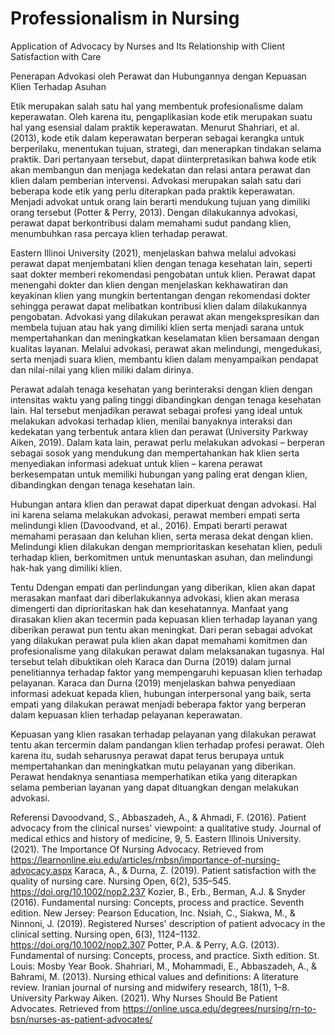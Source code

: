 # Professionalism in Nursing
Application of Advocacy by Nurses and Its Relationship with Client Satisfaction with Care

Penerapan Advokasi oleh Perawat dan Hubungannya dengan Kepuasan Klien Terhadap Asuhan 


Etik merupakan salah satu hal yang membentuk profesionalisme dalam keperawatan. Oleh karena itu, pengaplikasian kode etik merupakan suatu hal yang esensial dalam praktik keperawatan. Menurut Shahriari, et al. (2013),  kode etik dalam keperawatan berperan sebagai kerangka untuk berperilaku, menentukan tujuan, strategi, dan menerapkan tindakan selama praktik. Dari pertanyaan tersebut, dapat diinterpretasikan bahwa kode etik akan membangun dan menjaga kedekatan dan relasi antara perawat dan klien dalam pemberian intervensi. Advokasi merupakan salah satu dari beberapa kode etik yang perlu diterapkan pada praktik keperawatan. Menjadi advokat untuk orang lain berarti mendukung tujuan yang dimiliki orang tersebut (Potter & Perry, 2013). Dengan dilakukannya advokasi, perawat dapat berkontribusi dalam memahami sudut pandang klien, menumbuhkan rasa percaya klien terhadap perawat. 

Eastern Illinoi University (2021), menjelaskan bahwa melalui advokasi perawat dapat menjembatani klien dengan tenaga kesehatan lain, seperti saat dokter memberi rekomendasi pengobatan untuk klien. Perawat dapat menengahi dokter dan klien dengan menjelaskan kekhawatiran dan keyakinan klien yang mungkin bertentangan dengan rekomendasi dokter sehingga perawat dapat melibatkan kontribusi klien dalam dilakukannya pengobatan. Advokasi yang dilakukan perawat akan mengekspresikan dan membela tujuan atau hak yang dimiliki klien serta menjadi sarana untuk mempertahankan dan meningkatkan keselamatan klien bersamaan dengan kualitas layanan. Melalui advokasi, perawat akan melindungi, mengedukasi, serta menjadi suara klien, membantu klien dalam menyampaikan pendapat dan nilai-nilai yang klien miliki dalam dirinya. 

Perawat adalah tenaga kesehatan yang berinteraksi dengan klien dengan intensitas waktu yang paling tinggi dibandingkan dengan tenaga kesehatan lain. Hal tersebut menjadikan perawat sebagai profesi yang ideal untuk melakukan advokasi terhadap klien, menilai banyaknya interaksi dan kedekatan yang terbentuk antara klien dan perawat (University Parkway Aiken, 2019). Dalam kata lain, perawat perlu melakukan advokasi – berperan sebagai sosok yang mendukung dan mempertahankan hak klien serta menyediakan informasi adekuat untuk klien – karena perawat berkesempatan untuk memiliki hubungan yang paling erat dengan klien, dibandingkan dengan tenaga kesehatan lain. 

Hubungan antara klien dan perawat dapat diperkuat dengan advokasi. Hal ini karena selama melakukan advokasi, perawat memberi empati serta melindungi klien (Davoodvand, et al., 2016). Empati berarti perawat memahami perasaan dan keluhan klien, serta merasa dekat dengan klien. Melindungi klien dilakukan dengan memprioritaskan kesehatan klien, peduli terhadap klien, berkomitmen untuk menuntaskan asuhan, dan melindungi hak-hak yang dimiliki klien. 

Tentu Ddengan empati dan perlindungan yang diberikan, klien akan dapat merasakan manfaat dari diberlakukannya advokasi, klien akan merasa dimengerti dan diprioritaskan hak dan kesehatannya. Manfaat yang dirasakan klien akan tecermin pada kepuasan klien terhadap layanan yang diberikan perawat pun tentu akan meningkat. Dari peran sebagai advokat yang dilakukan perawat pula klien akan dapat memahami komitmen dan profesionalisme yang dilakukan perawat dalam melaksanakan tugasnya. Hal tersebut telah dibuktikan oleh Karaca dan Durna (2019) dalam jurnal penelitiannya terhadap faktor yang mempengaruhi kepuasan klien terhadap pelayanan. Karaca dan Durna (2019) menjelaskan bahwa penyediaan informasi adekuat kepada klien, hubungan interpersonal yang baik, serta empati yang dilakukan perawat menjadi beberapa faktor yang berperan dalam kepuasan klien terhadap pelayanan keperawatan. 

Kepuasan yang klien  rasakan terhadap pelayanan yang dilakukan perawat tentu akan tercermin dalam pandangan klien terhadap profesi perawat. Oleh karena itu, sudah seharusnya perawat dapat terus berupaya untuk mempertahankan dan meningkatkan mutu pelayanan yang diberikan. Perawat hendaknya senantiasa memperhatikan etika yang diterapkan selama pemberian layanan yang dapat dituangkan dengan melakukan  advokasi.





Referensi 
Davoodvand, S., Abbaszadeh, A., & Ahmadi, F. (2016). Patient advocacy from the clinical nurses' viewpoint: a qualitative study. Journal of medical ethics and history of medicine, 9, 5.
Eastern Illinois University. (2021). The Importance Of Nursing Advocacy. Retrieved from https://learnonline.eiu.edu/articles/rnbsn/importance-of-nursing-advocacy.aspx
Karaca, A., & Durna, Z. (2019). Patient satisfaction with the quality of nursing care. Nursing Open, 6(2), 535–545. https://doi.org/10.1002/nop2.237
Kozier, B., Erb., Berman, A.J. & Snyder (2016). Fundamental nursing: Concepts, process and 	practice. Seventh edition. New Jersey: Pearson Education, Inc.
Nsiah, C., Siakwa, M., & Ninnoni, J. (2019). Registered Nurses' description of patient advocacy in the clinical setting. Nursing open, 6(3), 1124–1132. https://doi.org/10.1002/nop2.307
Potter, P.A. & Perry, A.G. (2013). Fundamental of nursing: Concepts, process, and practice. 	Sixth edition. St. Louis: Mosby Year Book.
Shahriari, M., Mohammadi, E., Abbaszadeh, A., & Bahrami, M. (2013). Nursing ethical values and definitions: A literature review. Iranian journal of nursing and midwifery research, 18(1), 1–8.
University Parkway Aiken. (2021). Why Nurses Should Be Patient Advocates. Retrieved from https://online.usca.edu/degrees/nursing/rn-to-bsn/nurses-as-patient-advocates/

